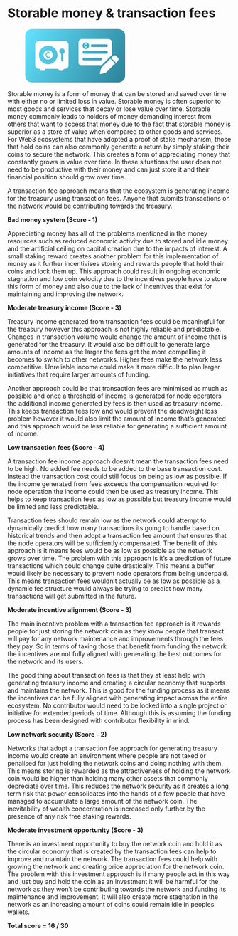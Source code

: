 # Storable money & transaction fees

<div align="left"><figure><img src="../../.gitbook/assets/hoardable-money-transaction-fees.png" alt="" width="225"><figcaption></figcaption></figure></div>

Storable money is a form of money that can be stored and saved over time with either no or limited loss in value. Storable money is often superior to most goods and services that decay or lose value over time. Storable money commonly leads to holders of money demanding interest from others that want to access that money due to the fact that storable money is superior as a store of value when compared to other goods and services. For Web3 ecosystems that have adopted a proof of stake mechanism, those that hold coins can also commonly generate a return by simply staking their coins to secure the network. This creates a form of appreciating money that constantly grows in value over time. In these situations the user does not need to be productive with their money and can just store it and their financial position should grow over time.

A transaction fee approach means that the ecosystem is generating income for the treasury using transaction fees. Anyone that submits transactions on the network would be contributing towards the treasury.



**Bad money system (Score - 1)**

Appreciating money has all of the problems mentioned in the money resources such as reduced economic activity due to stored and idle money and the artificial ceiling on capital creation due to the impacts of interest. A small staking reward creates another problem for this implementation of money as it further incentivises storing and rewards people that hold their coins and lock them up. This approach could result in ongoing economic stagnation and low coin velocity due to the incentives people have to store this form of money and also due to the lack of incentives that exist for maintaining and improving the network.



**Moderate treasury income (Score - 3)**

Treasury income generated from transaction fees could be meaningful for the treasury however this approach is not highly reliable and predictable. Changes in transaction volume would change the amount of income that is generated for the treasury. It would also be difficult to generate large amounts of income as the larger the fees get the more compelling it becomes to switch to other networks. Higher fees make the network less competitive. Unreliable income could make it more difficult to plan larger initiatives that require larger amounts of funding.

Another approach could be that transaction fees are minimised as much as possible and once a threshold of income is generated for node operators the additional income generated by fees is then used as treasury income. This keeps transaction fees low and would prevent the deadweight loss problem however it would also limit the amount of income that’s generated and this approach would be less reliable for generating a sufficient amount of income.



**Low transaction fees (Score - 4)**

A transaction fee income approach doesn’t mean the transaction fees need to be high. No added fee needs to be added to the base transaction cost. Instead the transaction cost could still focus on being as low as possible. If the income generated from fees exceeds the compensation required for node operation the income could then be used as treasury income. This helps to keep transaction fees as low as possible but treasury income would be limited and less predictable.

Transaction fees should remain low as the network could attempt to dynamically predict how many transactions its going to handle based on historical trends and then adopt a transaction fee amount that ensures that the node operators will be sufficiently compensated. The benefit of this approach is it means fees would be as low as possible as the network grows over time. The problem with this approach is it’s a prediction of future transactions which could change quite drastically. This means a buffer would likely be necessary to prevent node operators from being underpaid. This means transaction fees wouldn’t actually be as low as possible as a dynamic fee structure would always be trying to predict how many transactions will get submitted in the future.



**Moderate incentive alignment (Score - 3)**

The main incentive problem with a transaction fee approach is it rewards people for just storing the network coin as they know people that transact will pay for any network maintenance and improvements through the fees they pay. So in terms of taxing those that benefit from funding the network the incentives are not fully aligned with generating the best outcomes for the network and its users.

The good thing about transaction fees is that they at least help with generating treasury income and creating a circular economy that supports and maintains the network. This is good for the funding process as it means the incentives can be fully aligned with generating impact across the entire ecosystem. No contributor would need to be locked into a single project or initiative for extended periods of time. Although this is assuming the funding process has been designed with contributor flexibility in mind.



**Low network security (Score - 2)**

Networks that adopt a transaction fee approach for generating treasury income would create an environment where people are not taxed or penalised for just holding the network coins and doing nothing with them. This means storing is rewarded as the attractiveness of holding the network coin would be higher than holding many other assets that commonly depreciate over time. This reduces the network security as it creates a long term risk that power consolidates into the hands of a few people that have managed to accumulate a large amount of the network coin. The inevitability of wealth concentration is increased only further by the presence of any risk free staking rewards.



**Moderate investment opportunity (Score - 3)**

There is an investment opportunity to buy the network coin and hold it as the circular economy that is created by the transaction fees can help to improve and maintain the network. The transaction fees could help with growing the network and creating price appreciation for the network coin. The problem with this investment approach is if many people act in this way and just buy and hold the coin as an investment it will be harmful for the network as they won’t be contributing towards the network and funding its maintenance and improvement. It will also create more stagnation in the network as an increasing amount of coins could remain idle in peoples wallets.



**Total score = 16 / 30**
